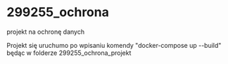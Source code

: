 # 299255_ochrona
projekt na ochronę danych

Projekt się uruchumo po wpisaniu komendy "docker-compose up --build" będąc w folderze 299255_ochrona_projekt
